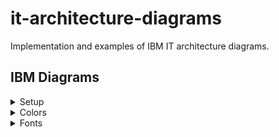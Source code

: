 # it-architecture-diagrams
Implementation and examples of IBM IT architecture diagrams.

## IBM Diagrams

<details><summary>Setup</summary>
   
<details><summary>Mac</summary>
<p>
To access and start the latest IBM pre-release diagrams.net application binary for Mac: 
   
1. Download the [zip](https://github.com/IBM/it-architecture-diagrams/releases).
2. Extract and open the application binary. 
3. When you run the first time Mac will ask about security:
    * Go to **System Preferences**.
    * Select **Security & Privacy**.
    * Click on **Open Anyway** for this app.
4. After opening the application binary click on "+ More Shapes" in the bottom left panel.
5. Select IBM and click Apply to finish.
6. IBM Sidebars are now available:
    * IBM Icons (active icons)
    * IBM Shapes (basic shapes)
    * IBM Cloud (cloud shapes)
    * IBM Core (core shapes)
    * IBM Industry (industry shapes)
    * IBM Helpers (helper sets)
    * IBM Starters (starter sets)
</p>
</details>
   
<details><summary>Windows</summary>
</details>

</details>

<details><summary>Colors</summary>
   
<details><summary>IBM Color Palette</summary>
<p>
   
The Format Panel for IBM Diagrams is configured with the [IBM Color Palette](https://www.ibm.com/design/language/color/).
   
Three colors in each color family are available for use with IBM Diagrams:
* Light Fill (swatch 10)
* Medium Line (swatch 50 or 60)
* Dark Line (swatch 70 or 80)
   
Additionally,
* White
* Black
* Transparent
   
</p>
</details>

<details><summary>IBM Color Schemes</summary>
<p>
   
The IBM Color Schemes at the top of the Format Panel under Style are the recommended method of using the IBM Color Palette:
![IBM Color Schemes](/images/IBMColorSchemes.png "IBM Color Schemes")

Where,
* Top row are medium color lines with white fill followed by light fill.
* Bottom row are dark color lines with white fill followed by light fill.
   
Example,
| Column 1 | Column 2 | Column 3 | Column 4 |
| --- | --- | --- | --- |
| Medium Red<br>White Fill | Medium Red<br>Light Fill | Medium Magenta<br>White Fill | Medium Magenta<br>Light Fill |
| Dark Red<br>White Fill | Dark Red<br>Light Fill | Dark Magenta<br>White Fill | Dark Magenta<br>Light Fill |

</p>
</details>

<details><summary>IBM Preset Colors</summary>
<p>

The IBM Preset Colors are the secondary method of using the IBM Color Palette with the top group of 3 rows:
![IBM Preset Colors](/images/IBMPresetColors.png "IBM Preset Colors")

Where,
* First row in top group are dark colors for lines.
* Second row in top group are medium colors for lines.
* Third row in top group are light colors for fills.
  
Additionally,
* First row in bottom group has Transparent, White, and Black.
* Second row through tenth row in bottom group are the entire IBM Color Palette minus swatch 100.

Tooltips,
* Each color in the IBM Colors has a tooltip that shows the color family, color swatch, and intended use.

</p>
</details>
</details>

<details><summary>Fonts</summary>
<p>
   
The Format Panel for IBM Diagrams is configured with the [IBM Plex Fonts](https://www.ibm.com/plex/) and Arial Fonts.

The buttons in the Format Panel are configured for Plex fonts:
* No button is Regular font.
* B button is Semi Bold font.
* I button is Italic font.
* B+I buttons are Semi Bold Italic font.

Where a font doesn't have a corresponding Bold or Italic the system Bold or system Italic is applied to the Plex font or Arial font.

The lang parameter is used to select the country code corresponding to the fonts.

The fonts available in IBM Diagrams are:

| Font Name | Regular | Semi Bold | Italic | Semi Bold Italic |
| --- | --- | --- | --- | --- |
| IBM Plex Sans | X | X | X | X |
| IBM Plex Sans Arabic | X | X | | |
| Arial | X | | | |

Labels in IBM Diagrams have pre-defined Plex fonts:

| Name | Font | Size |
| --- | --- | --- |
| Primary Label | Semi Bold | 10pt |
| Secondary Text | Regular | 10pt |
| Badge Label | Regular | 8pt`|
| Legend Label | Semi Bold | 8pt |
| Item Label | Regular | 8pt |
| DU Label | Regular | 8pt |
   
</p> 
</details>

